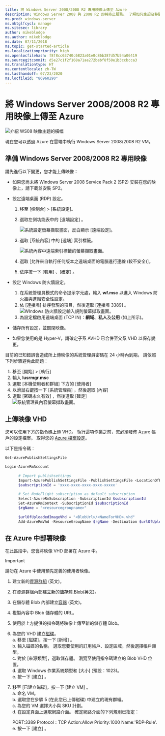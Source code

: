 ```yaml
---
title: 將 Windows Server 2008/2008 R2 專用映像上傳至 Azure
description: Windows Server 2008 與 2008 R2 即將終止服務。 了解如何拿起及移動至 Azure 架設在雲端中的 Windows Server。
ms.prod: windows-server
ms.mktglfcycl: manage
ms.sitesec: library
author: mikeblodge
ms.author: mikeblodge
ms.date: 07/11/2018
ms.topic: get-started-article
ms.localizationpriority: high
ms.openlocfilehash: f8f8cc63740c6823a01e0c86b387d57b54a06419
ms.sourcegitcommit: d5e27c1f2f168a71ae272bebf8f50e1b3ccbcca3
ms.translationtype: HT
ms.contentlocale: zh-TW
ms.lasthandoff: 07/23/2020
ms.locfileid: "86960290"
---
```

# <a name="upload-a-windows-server-20082008-r2-specialized-image-to-azure"></a>將 Windows Server 2008/2008 R2 專用映像上傳至 Azure 

![介紹 WS08 映像主題的橫幅](media/WS08-image-banner-large.png)

現在您可以透過 Azure 在雲端中執行 Windows Server 2008/2008 R2 VM。 

## <a name="prep-the-windows-server-20082008-r2-specialized-image"></a>準備 Windows Server 2008/2008 R2 專用映像
請先進行以下變更，您才能上傳映像：

- 如果您尚未將 Windows Server 2008 Service Pack 2 (SP2) 安裝在您的映像上，請下載並安裝 SP2。

- 設定遠端桌面 (RDP) 設定。
  1. 移至 [控制台]   >   [系統設定]。   
  2. 選取左側功能表中的 [遠端設定]  。

     ![系統設定螢幕擷取畫面，反白顯示 [遠端設定]。](media/1a_remote_settings.png)

  3. 選取 [系統內容] 中的 [遠端]  索引標籤。   

     ![系統內容中遠端索引標籤的螢幕擷取畫面。](media/2c_sysprops.png)

  4. 選取 [允許來自執行任何版本之遠端桌面的電腦進行連線 (較不安全)]。   
  5. 依序按一下 [套用]  、[確定]  。
- 設定 Windows 防火牆設定。   
   1. 在系統管理員模式的命令提示字元處，輸入 **wf.msc** 以進入 Windows 防火牆與進階安全性設定。   
   2. 依 [連接埠]  排序發現的項目，然後選取 [連接埠 3389]  。   
     ![WIndows 防火牆設定輸入規則螢幕擷取畫面。](media/3b_inboundrules.png)   
   3. 為設定檔啟用遠端桌面 (TCP IN)：**網域**、**私人**及**公用** (如上所示)。

- 儲存所有設定，並關閉映像。   
- 如果您使用的是 Hyper-V，請確定子系 AVHD 已合併至父系 VHD 以保存變更。

目前的已知錯誤會造成所上傳映像的系統管理員密碼在 24 小時內到期。 請依照下列步驟避免此問題： 

1. 移至 \[開始\]   >   \[執行\]
2. 輸入 **lusrmgr.msc**
3. 選取 \[本機使用者和群組\] 下方的 \[使用者\] 
4. 以滑鼠右鍵按一下 \[系統管理員\]  ，然後選取 \[內容\] 
5. 選取 \[密碼永久有效\]  ，然後選取 \[確定\]  
![系統管理員內容螢幕擷取畫面](media/6_adminprops.png)。

## <a name="uploading-the-image-vhd"></a>上傳映像 VHD
您可以使用下方的指令碼上傳 VHD。 執行這項作業之前，您必須發佈 Azure 帳戶的設定檔案。 取得您的 [Azure 檔案設定](https://azure.microsoft.com/downloads/)。

以下是指令碼：

```powershell
Get-AzurePublishSettingsFile 

Login-AzureRmAccount
 
      # Import publishsettings
      Import-AzurePublishSettingsFile -PublishSettingsFile <LocationOfPublishingFile>
      $subscriptionId = 'xxxx-xxxx-xxxx-xxxx-xxxxx'
 
      # Set NodeFlight subscription as default subscription
      Select-AzureRmSubscription -SubscriptionId $subscriptionId
      Set-AzureRmContext -SubscriptionId $subscriptionId
      $rgName = "<resourcegroupname>"
    
      $urlOfUploadedImageVhd = "<BlobUrl>/<NameForVHD>.vhd"
      Add-AzureRmVhd -ResourceGroupName $rgName -Destination $urlOfUploadedImageVhd -LocalFilePath "<FilePath>"  
```
## <a name="deploy-the-image-in-azure"></a>在 Azure 中部署映像
在此區段中，您會將映像 VHD 部署在 Azure 中。 

> [!IMPORTANT]
> 請勿在 Azure 中使用預先定義的使用者映像。

1.    建立新的[資源群組](/rest/api/resources/resourcegroups/createorupdate) (英文)。 
2.    在資源群組內部建立新的[儲存體 Blob](/rest/api/storageservices/put-blob)(英文)。
3.    在儲存體 Blob 內部建立[容器](/rest/api/storageservices/create-container) (英文)。
4.    複製內容中 Blob 儲存體的 URL。
5.    使用於上方提供的指令碼將映像上傳至新的儲存體 Blob。
6.    為您的 VHD 建立[磁碟](/azure/virtual-machines/windows/prepare-for-upload-vhd-image)。   
     a.    移至 \[磁碟\]，按一下 \[新增\]  。  
     b.    輸入磁碟的名稱。 選取您要使用的訂用帳戶、設定區域，然後選擇帳戶類型。   
     c. 對於 \[來源類型\]，選取儲存體。 瀏覽至使用指令碼建立的 Blob VHD 位置。  
     d. 選取 Windows 作業系統類型和 \[大小\] (預設：1023)。   
     e. 按一下 [建立]  。   

7.    移至 \[已建立磁碟\]，按一下 \[建立 VM\]  。   
     a.    命名 VM。   
     b.    選取您在步驟 5 (在此您已上傳磁碟) 中建立的現有群組。   
     c.    為您的 VM 選擇大小與 SKU 計劃。   
     d.    在設定頁面上選取網路介面。 確定網路介面的下列規則已指定：
 
        PORT:3389 Protocol：TCP Action:Allow Priority:1000 Name:'RDP-Rule'.   
     e.    按一下 [建立]  。

